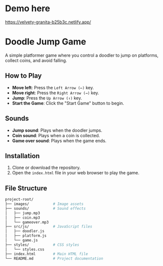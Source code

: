 # Demo here 
https://velvety-granita-b25b3c.netlify.app/

# Doodle Jump Game

A simple platformer game where you control a doodler to jump on platforms, collect coins, and avoid falling.

## How to Play

- **Move left**: Press the `Left Arrow (←)` key.
- **Move right**: Press the `Right Arrow (→)` key.
- **Jump**: Press the `Up Arrow (↑)` key.
- **Start the Game**: Click the "Start Game" button to begin.

## Sounds

- **Jump sound**: Plays when the doodler jumps.
- **Coin sound**: Plays when a coin is collected.
- **Game over sound**: Plays when the game ends.

## Installation

1. Clone or download the repository.
2. Open the `index.html` file in your web browser to play the game.

## File Structure

```bash
project-root/
├── images/           # Image assets
├── sounds/           # Sound effects
│   ├── jump.mp3
│   ├── coin.mp3
│   └── gameover.mp3
├── src/js/           # JavaScript files
│   ├── doodler.js
│   ├── platform.js
│   └── game.js
├── styles/           # CSS styles
│   └── styles.css
├── index.html        # Main HTML file
└── README.md         # Project documentation
```
